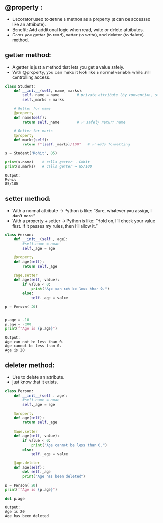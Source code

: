 ## @property :  
- Decorator used to define a method as a property (it can be accessed like an attribute).  
- Benefit: Add additional logic when read, write or delete attributes.  
- Gives you getter (to read), setter (to write), and deleter (to delete) method.

## getter method:  
- A getter is just a method that lets you get a value safely.
- With @property, you can make it look like a normal variable while still controlling access.

```python
class Student:
    def __init__(self, name, marks):
        self._name = name        # private attribute (by convention, starts with _)
        self._marks = marks

    # Getter for name
    @property
    def name(self):
        return self._name        # ✅ safely return name

    # Getter for marks
    @property
    def marks(self):
        return f"{self._marks}/100"   # ✅ adds formatting

s = Student("Rohit", 85)

print(s.name)    # calls getter → Rohit
print(s.marks)   # calls getter → 85/100
```
```
Output:  
Rohit
85/100
```


## setter method:  
- With a normal attribute → Python is like: “Sure, whatever you assign, I don’t care.”
- With a property + setter → Python is like: “Hold on, I’ll check your value first. If it passes my rules, then I’ll allow it.”

```python
class Person:
    def __init__(self , age):
        #self.name = nmae
        self._age = age

    @property
    def age(self):
        return self._age
    
    @age.setter
    def age(self, value):
        if value < 0:
            print("Age can not be less than 0.")
        else:
            self._age = value

p = Person( 20)


p.age = -10
p.age = -200
print(f"Age is {p.age}")
```
```
Output:
Age can not be less than 0.
Age cannot be less than 0.
Age is 20
```

## deleter method:  
- Use to delete an attribute.
- just know that it exists.
```python
class Person:
    def __init__(self , age):
        #self.name = nmae
        self._age = age

    @property
    def age(self):
        return self._age
    
    @age.setter
    def age(self, value):
        if value < 0:
            print("Age cannot be less than 0.")
        else:
            self._age = value

    @age.deleter
    def age(self):
        del self._age
        print("Age has been deleted")

p = Person( 20)
print(f"Age is {p.age}")

del p.age
```
```
Output: 
Age is 20
Age has been deleted
```
